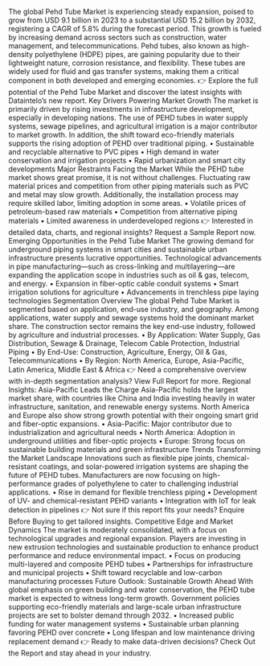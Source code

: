 The global Pehd Tube Market is experiencing steady expansion, poised to grow from USD 9.1 billion in 2023 to a substantial USD 15.2 billion by 2032, registering a CAGR of 5.8% during the forecast period. This growth is fueled by increasing demand across sectors such as construction, water management, and telecommunications.
Pehd tubes, also known as high-density polyethylene (HDPE) pipes, are gaining popularity due to their lightweight nature, corrosion resistance, and flexibility. These tubes are widely used for fluid and gas transfer systems, making them a critical component in both developed and emerging economies.
👉 Explore the full potential of the Pehd Tube Market and discover the latest insights with Dataintelo’s new report.
Key Drivers Powering Market Growth
The market is primarily driven by rising investments in infrastructure development, especially in developing nations. The use of PEHD tubes in water supply systems, sewage pipelines, and agricultural irrigation is a major contributor to market growth. In addition, the shift toward eco-friendly materials supports the rising adoption of PEHD over traditional piping.
•	Sustainable and recyclable alternative to PVC pipes
•	High demand in water conservation and irrigation projects
•	Rapid urbanization and smart city developments
Major Restraints Facing the Market
While the PEHD tube market shows great promise, it is not without challenges. Fluctuating raw material prices and competition from other piping materials such as PVC and metal may slow growth. Additionally, the installation process may require skilled labor, limiting adoption in some areas.
•	Volatile prices of petroleum-based raw materials
•	Competition from alternative piping materials
•	Limited awareness in underdeveloped regions
👉 Interested in detailed data, charts, and regional insights? Request a Sample Report now.
Emerging Opportunities in the Pehd Tube Market
The growing demand for underground piping systems in smart cities and sustainable urban infrastructure presents lucrative opportunities. Technological advancements in pipe manufacturing—such as cross-linking and multilayering—are expanding the application scope in industries such as oil & gas, telecom, and energy.
•	Expansion in fiber-optic cable conduit systems
•	Smart irrigation solutions for agriculture
•	Advancements in trenchless pipe laying technologies
Segmentation Overview
The global Pehd Tube Market is segmented based on application, end-use industry, and geography. Among applications, water supply and sewage systems hold the dominant market share. The construction sector remains the key end-use industry, followed by agriculture and industrial processes.
•	By Application: Water Supply, Gas Distribution, Sewage & Drainage, Telecom Cable Protection, Industrial Piping
•	By End-Use: Construction, Agriculture, Energy, Oil & Gas, Telecommunications
•	By Region: North America, Europe, Asia-Pacific, Latin America, Middle East & Africa
👉 Need a comprehensive overview with in-depth segmentation analysis? View Full Report for more.
Regional Insights: Asia-Pacific Leads the Charge
Asia-Pacific holds the largest market share, with countries like China and India investing heavily in water infrastructure, sanitation, and renewable energy systems. North America and Europe also show strong growth potential with their ongoing smart grid and fiber-optic expansions.
•	Asia-Pacific: Major contributor due to industrialization and agricultural needs
•	North America: Adoption in underground utilities and fiber-optic projects
•	Europe: Strong focus on sustainable building materials and green infrastructure
Trends Transforming the Market Landscape
Innovations such as flexible pipe joints, chemical-resistant coatings, and solar-powered irrigation systems are shaping the future of PEHD tubes. Manufacturers are now focusing on high-performance grades of polyethylene to cater to challenging industrial applications.
•	Rise in demand for flexible trenchless piping
•	Development of UV- and chemical-resistant PEHD variants
•	Integration with IoT for leak detection in pipelines
👉 Not sure if this report fits your needs? Enquire Before Buying to get tailored insights.
Competitive Edge and Market Dynamics
The market is moderately consolidated, with a focus on technological upgrades and regional expansion. Players are investing in new extrusion technologies and sustainable production to enhance product performance and reduce environmental impact.
•	Focus on producing multi-layered and composite PEHD tubes
•	Partnerships for infrastructure and municipal projects
•	Shift toward recyclable and low-carbon manufacturing processes
Future Outlook: Sustainable Growth Ahead
With global emphasis on green building and water conservation, the PEHD tube market is expected to witness long-term growth. Government policies supporting eco-friendly materials and large-scale urban infrastructure projects are set to bolster demand through 2032.
•	Increased public funding for water management systems
•	Sustainable urban planning favoring PEHD over concrete
•	Long lifespan and low maintenance driving replacement demand
👉 Ready to make data-driven decisions? Check Out the Report and stay ahead in your industry.

